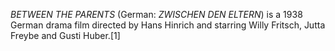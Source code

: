 _BETWEEN THE PARENTS_ (German: _ZWISCHEN DEN ELTERN_) is a 1938 German drama film directed by Hans Hinrich and starring Willy Fritsch, Jutta Freybe and Gusti Huber.[1]
